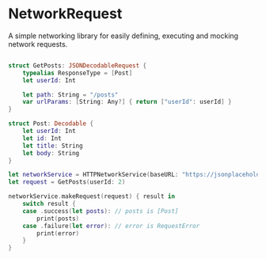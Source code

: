 # NetworkRequest

A simple networking library for easily defining, executing and mocking network requests.

```swift

struct GetPosts: JSONDecodableRequest {
    typealias ResponseType = [Post]
    let userId: Int

    let path: String = "/posts"
    var urlParams: [String: Any?] { return ["userId": userId] }
}

struct Post: Decodable {
    let userId: Int
    let id: Int
    let title: String
    let body: String
}

let networkService = HTTPNetworkService(baseURL: "https://jsonplaceholder.typicode.com")
let request = GetPosts(userId: 2)

networkService.makeRequest(request) { result in
    switch result {
    case .success(let posts): // posts is [Post]
        print(posts) 
    case .failure(let error): // error is RequestError
        print(error)
    }
}
```
